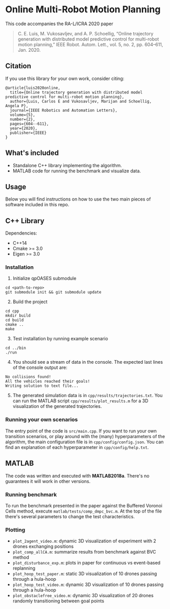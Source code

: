 # Online Multi-Robot Motion Planning 
This code accompanies the RA-L/ICRA 2020 paper

>  C. E. Luis, M. Vukosavljev, and A. P. Schoellig, “Online trajectory generation with distributed model predictive control for multi-robot motion
planning,” IEEE Robot. Autom. Lett., vol. 5, no. 2, pp. 604–611, Jan. 2020.

## Citation
If you use this library for your own work, consider citing:
```
@article{luis2020online,
  title={Online trajectory generation with distributed model predictive control for multi-robot motion planning},
  author={Luis, Carlos E and Vukosavljev, Marijan and Schoellig, Angela P},
  journal={IEEE Robotics and Automation Letters},
  volume={5},
  number={2},
  pages={604--611},
  year={2020},
  publisher={IEEE}
}
```

## What's included
- Standalone C++ library implementing the algorithm.
- MATLAB code for running the benchmark and visualize data.

## Usage
Below you will find instructions on how to use the two main pieces of software included in this repo.

## C++ Library

Dependencies:
- C++14
- Cmake >= 3.0
- Eigen >= 3.0

### Installation

1. Initialize qpOASES submodule
```
cd <path-to-repo>
git submodule init && git submodule update
```

2. Build the project
```
cd cpp
mkdir build
cd build
cmake ..
make
```
3. Test installation by running example scenario 
```
cd ../bin
./run
```

4. You should see a stream of data in the console. The expected last lines of the console output are:
```
No collisions found!
All the vehicles reached their goals!
Writing solution to text file...
```

5. The generated simulation data is in `cpp/results/trajectories.txt`. You can run the MATLAB script `cpp/results/plot_results.m` for a 3D visualization of the generated trajectories.

### Running your own scenarios
The entry point of the code is `src/main.cpp`. If you want to run your own transition scenarios, or play around with the (many) hyperparameters of the algorithm, the main configuration file is in `cpp/config/config.json`. You can find an explanation of each hyperparameter in `cpp/config/help.txt`. 

## MATLAB
The code was written and executed with **MATLAB2018a**. There's no guarantees it will work in other versions.

### Running benchmark
To run the benchmark presented in the paper against the Buffered Voronoi Cells method, execute `matlab/tests/comp_dmpc_bvc.m`. At the top of the file there's several parameters to change the test characteristics.

### Plotting
- `plot_2agent_video.m`: dynamic 3D visualization of experiment with 2 drones exchanging positions
- `plot_comp_allCA.m`: summarize results from benchmark against BVC method
- `plot_disturbance_exp.m`: plots in paper for continuous vs event-based replanning
- `plot_hoop_test_paper.m`: static 3D visualization of 10 drones passing through a hula-hoop
- `plot_hoop_test_video.m`: dynamic 3D visualization of 10 drones passing through a hula-hoop
- `plot_obstaclefree_video.m`: dynamic 3D visualization of 20 drones randomly transitioning between goal points
